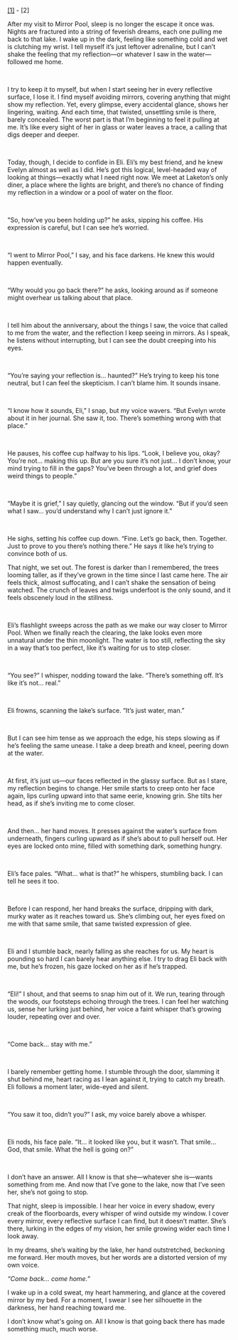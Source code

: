 [\[1\]](https://www.reddit.com/r/nosleep/comments/1gn4tkf/i_went_searching_for_my_missing_sister_but/?utm_source=share&utm_medium=web3x&utm_name=web3xcss&utm_term=1&utm_content=share_button) \- \[2\]

After my visit to Mirror Pool, sleep is no longer the escape it once was. Nights are fractured into a string of feverish dreams, each one pulling me back to that lake. I wake up in the dark, feeling like something cold and wet is clutching my wrist. I tell myself it’s just leftover adrenaline, but I can’t shake the feeling that my reflection—or whatever I saw in the water—followed me home.

 

I try to keep it to myself, but when I start seeing her in every reflective surface, I lose it. I find myself avoiding mirrors, covering anything that might show my reflection. Yet, every glimpse, every accidental glance, shows her lingering, waiting. And each time, that twisted, unsettling smile is there, barely concealed. The worst part is that I’m beginning to feel it pulling at me. It’s like every sight of her in glass or water leaves a trace, a calling that digs deeper and deeper.

 

Today, though, I decide to confide in Eli. Eli’s my best friend, and he knew Evelyn almost as well as I did. He’s got this logical, level-headed way of looking at things—exactly what I need right now. We meet at Laketon’s only diner, a place where the lights are bright, and there’s no chance of finding my reflection in a window or a pool of water on the floor.

 

"So, how’ve you been holding up?” he asks, sipping his coffee. His expression is careful, but I can see he’s worried.

 

“I went to Mirror Pool,” I say, and his face darkens. He knew this would happen eventually.

 

“Why would you go back there?” he asks, looking around as if someone might overhear us talking about that place.

 

I tell him about the anniversary, about the things I saw, the voice that called to me from the water, and the reflection I keep seeing in mirrors. As I speak, he listens without interrupting, but I can see the doubt creeping into his eyes.

 

“You’re saying your reflection is… haunted?” He’s trying to keep his tone neutral, but I can feel the skepticism. I can’t blame him. It sounds insane.

 

“I know how it sounds, Eli,” I snap, but my voice wavers. “But Evelyn wrote about it in her journal. She saw it, too. There’s something wrong with that place.”

 

He pauses, his coffee cup halfway to his lips. “Look, I believe you, okay? You’re not… making this up. But are you sure it’s not just… I don’t know, your mind trying to fill in the gaps? You’ve been through a lot, and grief does weird things to people.”

 

“Maybe it is grief,” I say quietly, glancing out the window. “But if you’d seen what I saw… you’d understand why I can’t just ignore it.”

 

He sighs, setting his coffee cup down. “Fine. Let’s go back, then. Together. Just to prove to you there’s nothing there.” He says it like he’s trying to convince both of us.

That night, we set out. The forest is darker than I remembered, the trees looming taller, as if they’ve grown in the time since I last came here. The air feels thick, almost suffocating, and I can’t shake the sensation of being watched. The crunch of leaves and twigs underfoot is the only sound, and it feels obscenely loud in the stillness.

 

Eli’s flashlight sweeps across the path as we make our way closer to Mirror Pool. When we finally reach the clearing, the lake looks even more unnatural under the thin moonlight. The water is too still, reflecting the sky in a way that’s too perfect, like it’s waiting for us to step closer.

 

“You see?” I whisper, nodding toward the lake. “There’s something off. It’s like it’s not… real.”

 

Eli frowns, scanning the lake’s surface. “It’s just water, man.”

 

But I can see him tense as we approach the edge, his steps slowing as if he’s feeling the same unease. I take a deep breath and kneel, peering down at the water.

 

At first, it’s just us—our faces reflected in the glassy surface. But as I stare, my reflection begins to change. Her smile starts to creep onto her face again, lips curling upward into that same eerie, knowing grin. She tilts her head, as if she’s inviting me to come closer.

 

And then… her hand moves. It presses against the water’s surface from underneath, fingers curling upward as if she’s about to pull herself out. Her eyes are locked onto mine, filled with something dark, something hungry.

 

Eli’s face pales. “What… what is that?” he whispers, stumbling back. I can tell he sees it too.

 

Before I can respond, her hand breaks the surface, dripping with dark, murky water as it reaches toward us. She’s climbing out, her eyes fixed on me with that same smile, that same twisted expression of glee.

 

Eli and I stumble back, nearly falling as she reaches for us. My heart is pounding so hard I can barely hear anything else. I try to drag Eli back with me, but he’s frozen, his gaze locked on her as if he’s trapped.

 

“Eli!” I shout, and that seems to snap him out of it. We run, tearing through the woods, our footsteps echoing through the trees. I can feel her watching us, sense her lurking just behind, her voice a faint whisper that’s growing louder, repeating over and over.

 

“Come back… stay with me.”

 

I barely remember getting home. I stumble through the door, slamming it shut behind me, heart racing as I lean against it, trying to catch my breath. Eli follows a moment later, wide-eyed and silent.

 

“You saw it too, didn’t you?” I ask, my voice barely above a whisper.

 

Eli nods, his face pale. “It… it looked like you, but it wasn’t. That smile… God, that smile. What the hell is going on?”

 

I don’t have an answer. All I know is that she—whatever she is—wants something from me. And now that I’ve gone to the lake, now that I’ve seen her, she’s not going to stop.

That night, sleep is impossible. I hear her voice in every shadow, every creak of the floorboards, every whisper of wind outside my window. I cover every mirror, every reflective surface I can find, but it doesn’t matter. She’s there, lurking in the edges of my vision, her smile growing wider each time I look away.

In my dreams, she’s waiting by the lake, her hand outstretched, beckoning me forward. Her mouth moves, but her words are a distorted version of my own voice.

*“Come back… come home.”*

I wake up in a cold sweat, my heart hammering, and glance at the covered mirror by my bed. For a moment, I swear I see her silhouette in the darkness, her hand reaching toward me.

I don’t know what's going on. All I know is that going back there has made something much, much worse.